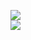 [![](https://img.shields.io/badge/Made%20With-Github%20Spray-lightgrey.svg?style=for-the-badge&logo=github)](https://github.com/Annihil/github-spray#25410)  
[![](https://i.imgur.com/2DrTn0Z.gif)](https://github.com/Annihil/github-spray)